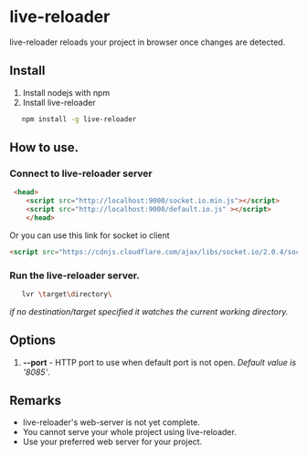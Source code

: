 # live-reloader
live-reloader reloads your project in browser once changes are detected. 

## Install
1. Install nodejs with npm
2. Install live-reloader
 ```bash
    npm install -g live-reloader
 ```
## How to use.
### Connect to live-reloader server
```HTML
 <head>
    <script src="http://localhost:9000/socket.io.min.js"></script>
    <script src="http://localhost:9000/default.io.js" ></script>
    </head>
```
Or you can use this link for socket io client
```HTML
<script src="https://cdnjs.cloudflare.com/ajax/libs/socket.io/2.0.4/socket.io.slim.js"></script>
```

 ### Run the live-reloader server.
 ```bash
    lvr \target\directory\
 ```
*if no destination/target specified it watches the current working directory.*

 ## Options
 1. **--port** - HTTP port to use when default port is not open. *Default value is '8085'*.
 
 ## Remarks
- live-reloader's web-server is not yet complete.
- You cannot serve your whole project using live-reloader.
- Use your preferred web server for your project.